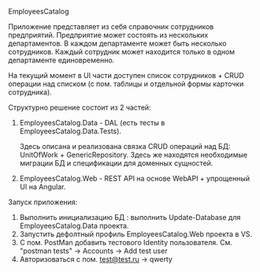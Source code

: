EmployeesCatalog

Приложение представляет из себя справочник сотрудников предприятий. Предприятие может состоять из нескольких департаментов.
В каждом департаменте может быть несколько сотрудников. Каждый сотрудник может находится только в одном департаменте единовременно.

На текущий момент в UI части доступен список сотрудников + CRUD операции над списком (с пом. таблицы и отдельной формы карточки сотрудника).

Структурно решение состоит из 2 частей:
1. EmployeesCatalog.Data - DAL (есть тесты в EmployeesCatalog.Data.Tests).
	
   Здесь описана и реализована связка CRUD операций над БД: UnitOfWork + GenericRepository. Здесь же находятся необходимые миграции БД и спецификации для доменных сущностей.
   
2. EmployeesCatalog.Web - REST API на основе WebAPI + упрощенный UI на Angular.


Запуск приложения:
1. Выполнить инициализацию БД : выполнить Update-Database для EmployeesCatalog.Data проекта.
2. Запустить дефолтный профиль EmployeesCatalog.Web проекта в VS.
3. C пом. PostMan добавить тестового Identity пользователя. См. "postman tests" -> Accounts -> Add test user
4. Авторизоваться  с пом. test@test.ru -> qwerty